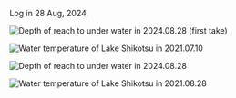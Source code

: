 Log in 28 Aug, 2024.  

<img src="https://github.com/siaflab/Deep_Water_Data_Logging_At_Lake_Shikotu/blob/main/Log_Data/20240828/Depth(m)_20240828_01.png" alt="
Depth of reach to under water in 2024.08.28 (first take)" title="Depth of reach to under water in 2024.08.28(first take)">  

<img src="https://github.com/siaflab/Deep_Water_Data_Logging_At_Lake_Shikotu/blob/main/Log_Data/20240828/Temperature(deg%20C)_20240828_01.png" alt="
Water temperature of Lake Shikotsu in 2021.07.10" title="Water temperature of Lake Shikotsu in 2024.08.28">  

<img src="https://github.com/siaflab/Deep_Water_Data_Logging_At_Lake_Shikotu/blob/main/Log_Data/20240828/Depth(m)_20240828_02.png" alt="
Depth of reach to under water in 2024.08.28" title="Depth of reach to under water in 2024.08.28(Second take)">  
  
<img src="https://github.com/siaflab/Deep_Water_Data_Logging_At_Lake_Shikotu/tree/main/DIY_Probe_for_Deep_Water/20240828/Temperature(deg C)_20240828_02.png" alt="
Water temperature of Lake Shikotsu in 2021.08.28" title="Water temperature of Lake Shikotsu in 2024.08.28">  
